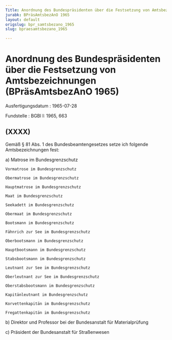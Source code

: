 ```yaml
---
Title: Anordnung des Bundespräsidenten über die Festsetzung von Amtsbezeichnungen
jurabk: BPräsAmtsbezAnO 1965
layout: default
origslug: bpr_samtsbezano_1965
slug: bpraesamtsbezano_1965

---
```


# Anordnung des Bundespräsidenten über die Festsetzung von Amtsbezeichnungen (BPräsAmtsbezAnO 1965)

Ausfertigungsdatum
:   1965-07-28

Fundstelle
:   BGBl I: 1965, 663



## (XXXX)

Gemäß § 81 Abs. 1 des Bundesbeamtengesetzes setze ich folgende
Amtsbezeichnungen fest:

a)  Matrose im Bundesgrenzschutz

    Vormatrose im Bundesgrenzschutz

    Obermatrose im Bundesgrenzschutz

    Hauptmatrose im Bundesgrenzschutz

    Maat im Bundesgrenzschutz

    Seekadett im Bundesgrenzschutz

    Obermaat im Bundesgrenzschutz

    Bootsmann im Bundesgrenzschutz

    Fähnrich zur See im Bundesgrenzschutz

    Oberbootsmann im Bundesgrenzschutz

    Hauptbootsmann im Bundesgrenzschutz

    Stabsbootsmann im Bundesgrenzschutz

    Leutnant zur See im Bundesgrenzschutz

    Oberleutnant zur See im Bundesgrenzschutz

    Oberstabsbootsmann im Bundesgrenzschutz

    Kapitänleutnant im Bundesgrenzschutz

    Korvettenkapitän im Bundesgrenzschutz

    Fregattenkapitän im Bundesgrenzschutz


b)  Direktor und Professor bei der Bundesanstalt für Materialprüfung


c)  Präsident der Bundesanstalt für Straßenwesen




